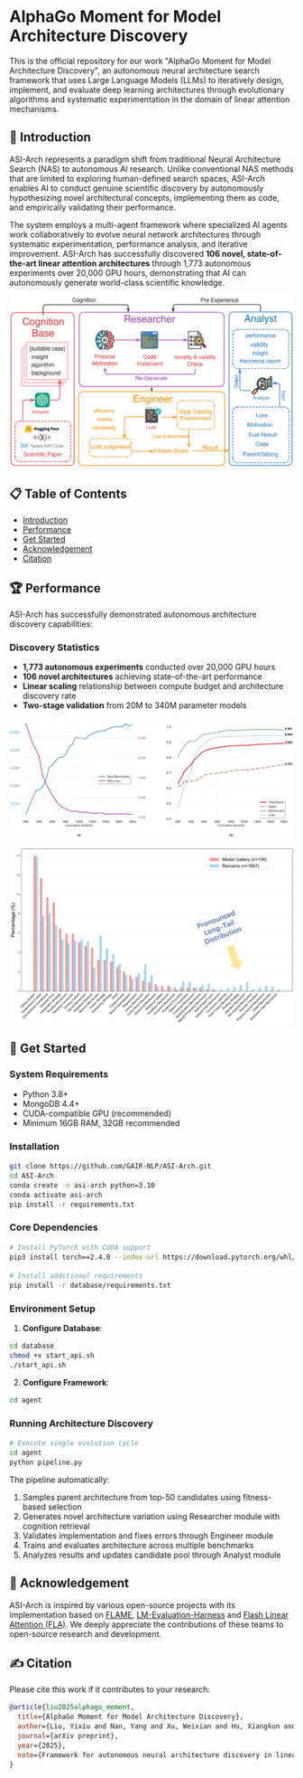 # AlphaGo Moment for Model Architecture Discovery

This is the official repository for our work "AlphaGo Moment for Model Architecture Discovery", an autonomous neural architecture search framework that uses Large Language Models (LLMs) to iteratively design, implement, and evaluate deep learning architectures through evolutionary algorithms and systematic experimentation in the domain of linear attention mechanisms.

## 📝 Introduction

ASI-Arch represents a paradigm shift from traditional Neural Architecture Search (NAS) to autonomous AI research. Unlike conventional NAS methods that are limited to exploring human-defined search spaces, ASI-Arch enables AI to conduct genuine scientific discovery by autonomously hypothesizing novel architectural concepts, implementing them as code, and empirically validating their performance.

The system employs a multi-agent framework where specialized AI agents work collaboratively to evolve neural network architectures through systematic experimentation, performance analysis, and iterative improvement. ASI-Arch has successfully discovered **106 novel, state-of-the-art linear attention architectures** through 1,773 autonomous experiments over 20,000 GPU hours, demonstrating that AI can autonomously generate world-class scientific knowledge.

![Pipeline Overview](images/new_pipeline.png)

## 📋 Table of Contents

- [Introduction](#-introduction)
- [Performance](#-performance)
- [Get Started](#-get-started)
- [Acknowledgement](#-acknowledgement)
- [Citation](#️-citation)

## 🏆 Performance

ASI-Arch has successfully demonstrated autonomous architecture discovery capabilities:

### Discovery Statistics
- **1,773 autonomous experiments** conducted over 20,000 GPU hours
- **106 novel architectures** achieving state-of-the-art performance
- **Linear scaling** relationship between compute budget and architecture discovery rate
- **Two-stage validation** from 20M to 340M parameter models


![Performance Analysis](images/combined_trend_analysis.png)

![Architecture Preferences](images/preference.jpg)

## 🚀 Get Started

### System Requirements

- Python 3.8+
- MongoDB 4.4+
- CUDA-compatible GPU (recommended)
- Minimum 16GB RAM, 32GB recommended

### Installation

```bash
git clone https://github.com/GAIR-NLP/ASI-Arch.git
cd ASI-Arch
conda create -n asi-arch python=3.10
conda activate asi-arch
pip install -r requirements.txt
```

### Core Dependencies

```bash
# Install PyTorch with CUDA support
pip3 install torch==2.4.0 --index-url https://download.pytorch.org/whl/cu124

# Install additional requirements
pip install -r database/requirements.txt
```

### Environment Setup

1. **Configure Database**:
```bash
cd database
chmod +x start_api.sh
./start_api.sh
```

2. **Configure Framework**:
```bash
cd agent
```

### Running Architecture Discovery

```bash
# Execute single evolution cycle
cd agent
python pipeline.py
```

The pipeline automatically:
1. Samples parent architecture from top-50 candidates using fitness-based selection
2. Generates novel architecture variation using Researcher module with cognition retrieval
3. Validates implementation and fixes errors through Engineer module
4. Trains and evaluates architecture across multiple benchmarks
5. Analyzes results and updates candidate pool through Analyst module

## 🙏 Acknowledgement

ASI-Arch is inspired by various open-source projects with its implementation based on [FLAME](https://github.com/fla-org/flame), [LM-Evaluation-Harness](https://github.com/EleutherAI/lm-evaluation-harness) and [Flash Linear Attention (FLA)](https://github.com/sustcsonglin/flash-linear-attention). We deeply appreciate the contributions of these teams to open-source research and development.

## ✍️ Citation

Please cite this work if it contributes to your research:

```bibtex
@article{liu2025alphago_moment,
  title={AlphaGo Moment for Model Architecture Discovery},
  author={Liu, Yixiu and Nan, Yang and Xu, Weixian and Hu, Xiangkun and Qin, Zhen and Liu, Pengfei},
  journal={arXiv preprint},
  year={2025},
  note={Framework for autonomous neural architecture discovery in linear attention}
}
``` 